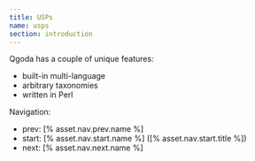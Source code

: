 ```yaml
---
title: USPs
name: usps
section: introduction
---
```

Qgoda has a couple of unique features:

- built-in multi-language
- arbitrary taxonomies
- written in Perl

Navigation:

- prev: [% asset.nav.prev.name %]
- start: [% asset.nav.start.name %] ([% asset.nav.start.title %])
- next: [% asset.nav.next.name %]
